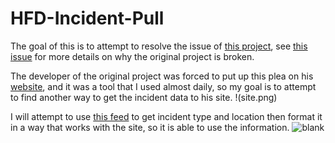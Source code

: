 # HFD-Incident-Pull
The goal of this is to attempt to resolve the issue of [this project](https://github.com/d-m-wilson/HoustonIncidents), see [this issue](https://github.com/d-m-wilson/HoustonIncidents/issues/1) for more details on why the original project is broken.

The developer of the original project was forced to put up this plea on his [website](https://dmwilson.info/), and it was a tool that I used almost daily, so my goal is to attempt to find another way to get the incident data to his site.
!(site.png)

I will attempt to use [this feed](https://www.broadcastify.com/webPlayer/28416) to get incident type and location then format it in a way that works with the site, so it is able to use the information.
![blank](feed.png)

